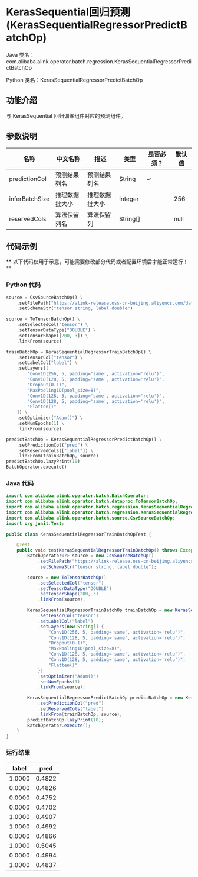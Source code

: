 # KerasSequential回归预测 (KerasSequentialRegressorPredictBatchOp)
Java 类名：com.alibaba.alink.operator.batch.regression.KerasSequentialRegressorPredictBatchOp

Python 类名：KerasSequentialRegressorPredictBatchOp


## 功能介绍

与 KerasSequential 回归训练组件对应的预测组件。


## 参数说明

| 名称 | 中文名称 | 描述 | 类型 | 是否必须？ | 默认值 |
| --- | --- | --- | --- | --- | --- |
| predictionCol | 预测结果列名 | 预测结果列名 | String | ✓ |  |
| inferBatchSize | 推理数据批大小 | 推理数据批大小 | Integer |  | 256 |
| reservedCols | 算法保留列名 | 算法保留列 | String[] |  | null |


## 代码示例

** 以下代码仅用于示意，可能需要修改部分代码或者配置环境后才能正常运行！**

### Python 代码
```python
source = CsvSourceBatchOp() \
    .setFilePath("https://alink-release.oss-cn-beijing.aliyuncs.com/data-files/random_tensor.csv") \
    .setSchemaStr("tensor string, label double")

source = ToTensorBatchOp() \
    .setSelectedCol("tensor") \
    .setTensorDataType("DOUBLE") \
    .setTensorShape([200, 3]) \
    .linkFrom(source)

trainBatchOp = KerasSequentialRegressorTrainBatchOp() \
    .setTensorCol("tensor") \
    .setLabelCol("label") \
    .setLayers([
        "Conv1D(256, 5, padding='same', activation='relu')",
        "Conv1D(128, 5, padding='same', activation='relu')",
        "Dropout(0.1)",
        "MaxPooling1D(pool_size=8)",
        "Conv1D(128, 5, padding='same', activation='relu')",
        "Conv1D(128, 5, padding='same', activation='relu')",
        "Flatten()"
    ]) \
    .setOptimizer("Adam()") \
    .setNumEpochs(1) \
    .linkFrom(source)

predictBatchOp = KerasSequentialRegressorPredictBatchOp() \
    .setPredictionCol("pred") \
    .setReservedCols(["label"]) \
    .linkFrom(trainBatchOp, source)
predictBatchOp.lazyPrint(10)
BatchOperator.execute()
```

### Java 代码
```java
import com.alibaba.alink.operator.batch.BatchOperator;
import com.alibaba.alink.operator.batch.dataproc.ToTensorBatchOp;
import com.alibaba.alink.operator.batch.regression.KerasSequentialRegressorPredictBatchOp;
import com.alibaba.alink.operator.batch.regression.KerasSequentialRegressorTrainBatchOp;
import com.alibaba.alink.operator.batch.source.CsvSourceBatchOp;
import org.junit.Test;

public class KerasSequentialRegressorTrainBatchOpTest {

	@Test
	public void testKerasSequentialRegressorTrainBatchOp() throws Exception {
		BatchOperator<?> source = new CsvSourceBatchOp()
			.setFilePath("https://alink-release.oss-cn-beijing.aliyuncs.com/data-files/random_tensor.csv")
			.setSchemaStr("tensor string, label double");

		source = new ToTensorBatchOp()
			.setSelectedCol("tensor")
			.setTensorDataType("DOUBLE")
			.setTensorShape(200, 3)
			.linkFrom(source);

		KerasSequentialRegressorTrainBatchOp trainBatchOp = new KerasSequentialRegressorTrainBatchOp()
			.setTensorCol("tensor")
			.setLabelCol("label")
			.setLayers(new String[] {
				"Conv1D(256, 5, padding='same', activation='relu')",
				"Conv1D(128, 5, padding='same', activation='relu')",
				"Dropout(0.1)",
				"MaxPooling1D(pool_size=8)",
				"Conv1D(128, 5, padding='same', activation='relu')",
				"Conv1D(128, 5, padding='same', activation='relu')",
				"Flatten()"
			})
			.setOptimizer("Adam()")
			.setNumEpochs(1)
			.linkFrom(source);

		KerasSequentialRegressorPredictBatchOp predictBatchOp = new KerasSequentialRegressorPredictBatchOp()
			.setPredictionCol("pred")
			.setReservedCols("label")
			.linkFrom(trainBatchOp, source);
		predictBatchOp.lazyPrint(10);
		BatchOperator.execute();
	}
}
```

### 运行结果

| label  | pred   |
|--------|--------|
| 1.0000 | 0.4822 |
| 0.0000 | 0.4826 |
| 0.0000 | 0.4752 |
| 0.0000 | 0.4702 |
| 1.0000 | 0.4907 |
| 1.0000 | 0.4992 |
| 0.0000 | 0.4866 |
| 1.0000 | 0.5045 |
| 0.0000 | 0.4994 |
| 1.0000 | 0.4837 |
